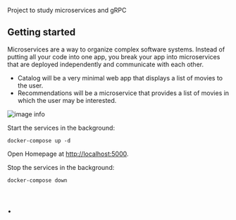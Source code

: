 Project to study microservices and gRPC

## Getting started

Microservices are a way to organize complex software systems. Instead of putting all your code into one app, you break your app into microservices that are deployed independently and communicate with each other. 

- Catalog will be a very minimal web app that displays a list of movies to the user.
- Recommendations will be a microservice that provides a list of movies in which the user may be interested.

![image info](https://drive.google.com/uc?id=1I8Lr9rN-AAg4vFTcXP1sAbrt1WJkBMXA)


Start the services in the background:

    docker-compose up -d
    

Open Homepage at <http://localhost:5000>.


Stop the services in the background:

    docker-compose down
 
 # .
